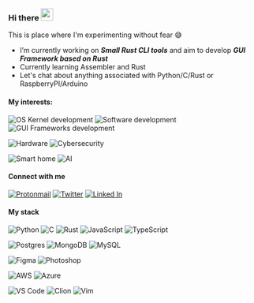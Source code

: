 ### **Hi there** <img src="https://media.giphy.com/media/hvRJCLFzcasrR4ia7z/giphy.gif" width="25px" height="25px">

This is place where I'm experimenting without fear 😅


- I’m currently working on ***Small Rust CLI tools*** and aim to develop ***GUI Framework based on Rust***
- Currently learning Assembler and Rust
- Let's chat about anything associated with Python/C/Rust or RaspberryPI/Arduino

#### My interests:

![OS Kernel development](https://img.shields.io/badge/OS%20Kernel%20development-032C3D?style=for-the-badge)
![Software development](https://img.shields.io/badge/Software%20development-29529B?style=for-the-badge)
![GUI Frameworks development](https://img.shields.io/badge/GUI%20Frameworks%20development-E18E04?style=for-the-badge)

![Hardware](https://img.shields.io/badge/Hardware-95B913?style=for-the-badge)
![Cybersecurity](https://img.shields.io/badge/Cybersecurity-1EC3B4?style=for-the-badge)

![Smart home](https://img.shields.io/badge/Smart%20home-2D2F92?style=for-the-badge)
![AI](https://img.shields.io/badge/AI-A196FC?style=for-the-badge)


#### Connect with me

[![Protonmail](https://img.shields.io/badge/ProtonMail-8B89CC?style=for-the-badge&logo=protonmail&logoColor=white)](mailto:dmytro.zhaivoronok@proton.me)
[![Twitter](https://img.shields.io/badge/Twitter-white?style=for-the-badge&logo=twitter&logoColor=1CA7D8)](https://twitter.com/d_zhaivoronok)
[![Linked In](https://img.shields.io/badge/LinkedIn-1681B9?style=for-the-badge&logo=linkedin&logoColor=white)](https://linkedin.com/in/dmytrozhaivoronok)


#### My stack

![Python](https://img.shields.io/badge/python-306998?style=for-the-badge&logo=python&logoColor=ffd43b)
![C](https://img.shields.io/badge/C_-03599C?style=for-the-badge&logo=c&logoColor=white)
![Rust](https://img.shields.io/badge/Rust-000?style=for-the-badge&logo=rust&logoColor=white)
![JavaScript](https://img.shields.io/badge/javascript-323330?style=for-the-badge&logo=javascript&logoColor=f0db4f)
![TypeScript](https://img.shields.io/badge/typescript-067bed?style=for-the-badge&logo=typescript&logoColor=white)

![Postgres](https://img.shields.io/badge/postgres-316192?style=for-the-badge&logo=postgresql&logoColor=white)
![MongoDB](https://img.shields.io/badge/MongoDB-4EA94B?style=for-the-badge&logo=mongodb&logoColor=white)
![MySQL](https://img.shields.io/badge/mysql-00688A?style=for-the-badge&logo=mysql&logoColor=white)

![Figma](https://img.shields.io/badge/Figma-A057FD?style=for-the-badge&logo=figma&logoColor=white)
![Photoshop](https://img.shields.io/badge/Photoshop-001D35?style=for-the-badge&logo=adobe-photoshop&logoColor=white)

![AWS](https://img.shields.io/badge/AWS-FF9406?style=for-the-badge&logo=amazon-aws&logoColor=white)
![Azure](https://img.shields.io/badge/Azure-0075D3?style=for-the-badge&logo=microsoft-azure&logoColor=white)

![VS Code](https://img.shields.io/badge/VS_code-0071B8?style=for-the-badge&logo=visual-studio-code&logoColor=white)
![Clion](https://img.shields.io/badge/Clion-black?style=for-the-badge&logo=clion&logoColor=1AD388)
![Vim](https://img.shields.io/badge/VIM-11AB00?style=for-the-badge&logo=vim&logoColor=white)

